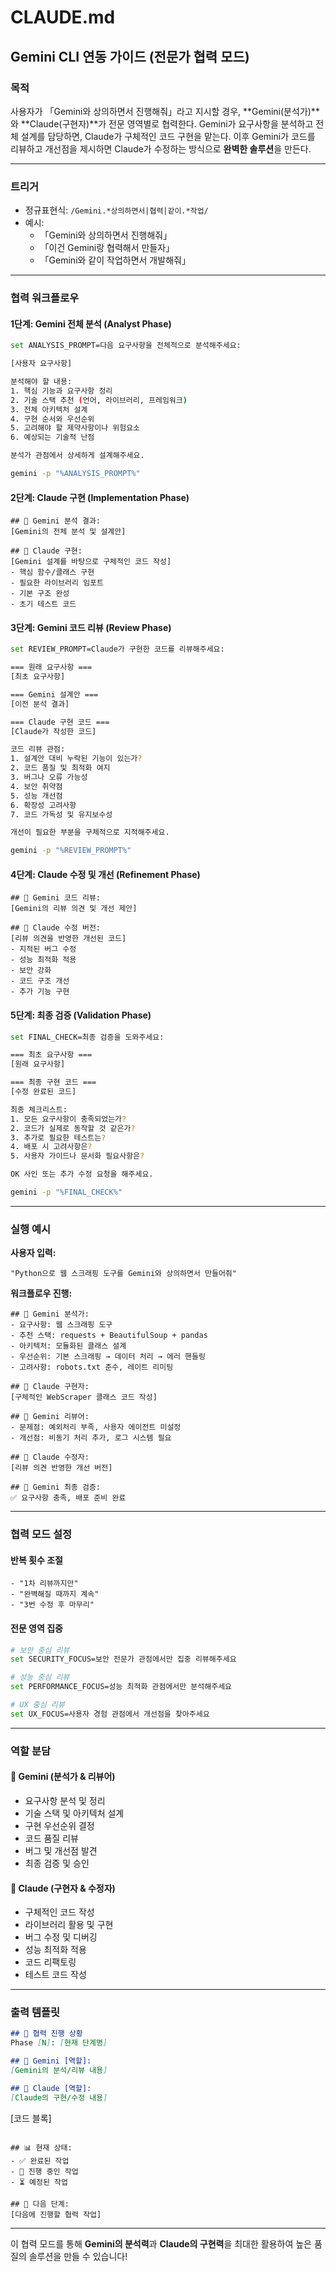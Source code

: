 # CLAUDE.md

## Gemini CLI 연동 가이드 (전문가 협력 모드)

### 목적
사용자가 「Gemini와 상의하면서 진행해줘」라고 지시할 경우, **Gemini(분석가)**와 **Claude(구현자)**가 전문 영역별로 협력한다. Gemini가 요구사항을 분석하고 전체 설계를 담당하면, Claude가 구체적인 코드 구현을 맡는다. 이후 Gemini가 코드를 리뷰하고 개선점을 제시하면 Claude가 수정하는 방식으로 **완벽한 솔루션**을 만든다.

---

### 트리거
- 정규표현식: `/Gemini.*상의하면서|협력|같이.*작업/`
- 예시:
  - 「Gemini와 상의하면서 진행해줘」
  - 「이건 Gemini랑 협력해서 만들자」
  - 「Gemini와 같이 작업하면서 개발해줘」

---

### 협력 워크플로우

#### 1단계: Gemini 전체 분석 (Analyst Phase)
```bash
set ANALYSIS_PROMPT=다음 요구사항을 전체적으로 분석해주세요:

[사용자 요구사항]

분석해야 할 내용:
1. 핵심 기능과 요구사항 정리
2. 기술 스택 추천 (언어, 라이브러리, 프레임워크)
3. 전체 아키텍처 설계
4. 구현 순서와 우선순위
5. 고려해야 할 제약사항이나 위험요소
6. 예상되는 기술적 난점

분석가 관점에서 상세하게 설계해주세요.

gemini -p "%ANALYSIS_PROMPT%"
```

#### 2단계: Claude 구현 (Implementation Phase)
```
## 🧠 Gemini 분석 결과:
[Gemini의 전체 분석 및 설계안]

## 🤖 Claude 구현:
[Gemini 설계를 바탕으로 구체적인 코드 작성]
- 핵심 함수/클래스 구현
- 필요한 라이브러리 임포트
- 기본 구조 완성
- 초기 테스트 코드
```

#### 3단계: Gemini 코드 리뷰 (Review Phase)
```bash
set REVIEW_PROMPT=Claude가 구현한 코드를 리뷰해주세요:

=== 원래 요구사항 ===
[최초 요구사항]

=== Gemini 설계안 ===
[이전 분석 결과]

=== Claude 구현 코드 ===
[Claude가 작성한 코드]

코드 리뷰 관점:
1. 설계안 대비 누락된 기능이 있는가?
2. 코드 품질 및 최적화 여지
3. 버그나 오류 가능성
4. 보안 취약점
5. 성능 개선점
6. 확장성 고려사항
7. 코드 가독성 및 유지보수성

개선이 필요한 부분을 구체적으로 지적해주세요.

gemini -p "%REVIEW_PROMPT%"
```

#### 4단계: Claude 수정 및 개선 (Refinement Phase)
```
## 🧠 Gemini 코드 리뷰:
[Gemini의 리뷰 의견 및 개선 제안]

## 🤖 Claude 수정 버전:
[리뷰 의견을 반영한 개선된 코드]
- 지적된 버그 수정
- 성능 최적화 적용
- 보안 강화
- 코드 구조 개선
- 추가 기능 구현
```

#### 5단계: 최종 검증 (Validation Phase)
```bash
set FINAL_CHECK=최종 검증을 도와주세요:

=== 최초 요구사항 ===
[원래 요구사항]

=== 최종 구현 코드 ===
[수정 완료된 코드]

최종 체크리스트:
1. 모든 요구사항이 충족되었는가?
2. 코드가 실제로 동작할 것 같은가?
3. 추가로 필요한 테스트는?
4. 배포 시 고려사항은?
5. 사용자 가이드나 문서화 필요사항은?

OK 사인 또는 추가 수정 요청을 해주세요.

gemini -p "%FINAL_CHECK%"
```

---

### 실행 예시

**사용자 입력:**
```
"Python으로 웹 스크래핑 도구를 Gemini와 상의하면서 만들어줘"
```

**워크플로우 진행:**

```
## 🧠 Gemini 분석가:
- 요구사항: 웹 스크래핑 도구
- 추천 스택: requests + BeautifulSoup + pandas
- 아키텍처: 모듈화된 클래스 설계
- 우선순위: 기본 스크래핑 → 데이터 처리 → 에러 핸들링
- 고려사항: robots.txt 준수, 레이트 리미팅

## 🤖 Claude 구현자:
[구체적인 WebScraper 클래스 코드 작성]

## 🧠 Gemini 리뷰어:
- 문제점: 예외처리 부족, 사용자 에이전트 미설정
- 개선점: 비동기 처리 추가, 로그 시스템 필요

## 🤖 Claude 수정자:
[리뷰 의견 반영한 개선 버전]

## 🧠 Gemini 최종 검증:
✅ 요구사항 충족, 배포 준비 완료
```

---

### 협력 모드 설정

#### 반복 횟수 조절
```
- "1차 리뷰까지만"
- "완벽해질 때까지 계속"
- "3번 수정 후 마무리"
```

#### 전문 영역 집중
```bash
# 보안 중심 리뷰
set SECURITY_FOCUS=보안 전문가 관점에서만 집중 리뷰해주세요

# 성능 중심 리뷰  
set PERFORMANCE_FOCUS=성능 최적화 관점에서만 분석해주세요

# UX 중심 리뷰
set UX_FOCUS=사용자 경험 관점에서 개선점을 찾아주세요
```

---

### 역할 분담

#### 🧠 Gemini (분석가 & 리뷰어)
- 요구사항 분석 및 정리
- 기술 스택 및 아키텍처 설계  
- 구현 우선순위 결정
- 코드 품질 리뷰
- 버그 및 개선점 발견
- 최종 검증 및 승인

#### 🤖 Claude (구현자 & 수정자)
- 구체적인 코드 작성
- 라이브러리 활용 및 구현
- 버그 수정 및 디버깅
- 성능 최적화 적용
- 코드 리팩토링
- 테스트 코드 작성

---

### 출력 템플릿

```markdown
## 🔄 협력 진행 상황
Phase [N]: [현재 단계명]

## 🧠 Gemini [역할]:
[Gemini의 분석/리뷰 내용]

## 🤖 Claude [역할]:
[Claude의 구현/수정 내용]

```
[코드 블록]
```

## 📊 현재 상태:
- ✅ 완료된 작업
- 🔄 진행 중인 작업  
- ⏳ 예정된 작업

## 📝 다음 단계:
[다음에 진행할 협력 작업]
```

---

이 협력 모드를 통해 **Gemini의 분석력**과 **Claude의 구현력**을 최대한 활용하여 높은 품질의 솔루션을 만들 수 있습니다!